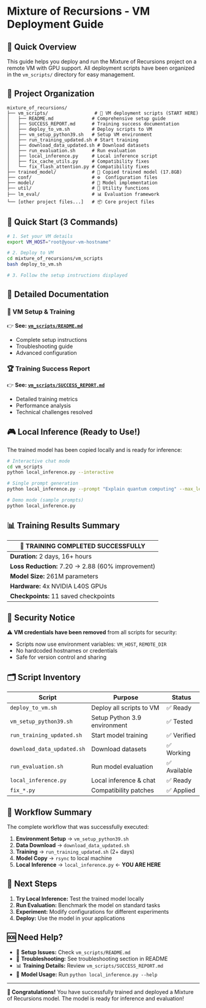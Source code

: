 # Mixture of Recursions - VM Deployment Guide

## 🚀 Quick Overview

This guide helps you deploy and run the Mixture of Recursions project on a remote VM with GPU support. All deployment scripts have been organized in the `vm_scripts/` directory for easy management.

## 📁 Project Organization

```
mixture_of_recursions/
├── vm_scripts/                 # 🎯 VM deployment scripts (START HERE)
│   ├── README.md              # Comprehensive setup guide
│   ├── SUCCESS_REPORT.md      # Training success documentation
│   ├── deploy_to_vm.sh        # Deploy scripts to VM
│   ├── vm_setup_python39.sh   # Setup VM environment
│   ├── run_training_updated.sh # Start training
│   ├── download_data_updated.sh # Download datasets
│   ├── run_evaluation.sh      # Run evaluation
│   ├── local_inference.py     # Local inference script
│   ├── fix_cache_utils.py     # Compatibility fixes
│   └── fix_flash_attention.py # Compatibility fixes
├── trained_model/             # 🤖 Copied trained model (17.8GB)
├── conf/                      # ⚙️  Configuration files
├── model/                     # 🧠 Model implementation
├── util/                      # 🔧 Utility functions
├── lm_eval/                   # 📊 Evaluation framework
└── [other project files...]   # 📦 Core project files
```

## 🎯 Quick Start (3 Commands)

```bash
# 1. Set your VM details
export VM_HOST="root@your-vm-hostname"

# 2. Deploy to VM
cd mixture_of_recursions/vm_scripts
bash deploy_to_vm.sh

# 3. Follow the setup instructions displayed
```

## 📖 Detailed Documentation

### 🔧 VM Setup & Training
👉 **See: [`vm_scripts/README.md`](vm_scripts/README.md)**
- Complete setup instructions
- Troubleshooting guide
- Advanced configuration

### 🏆 Training Success Report
👉 **See: [`vm_scripts/SUCCESS_REPORT.md`](vm_scripts/SUCCESS_REPORT.md)**
- Detailed training metrics
- Performance analysis
- Technical challenges resolved

## 🎮 Local Inference (Ready to Use!)

The trained model has been copied locally and is ready for inference:

```bash
# Interactive chat mode
cd vm_scripts
python local_inference.py --interactive

# Single prompt generation
python local_inference.py --prompt "Explain quantum computing" --max_length 150

# Demo mode (sample prompts)
python local_inference.py
```

## 📊 Training Results Summary

| 🎯 **TRAINING COMPLETED SUCCESSFULLY** |
|------|
| **Duration:** 2 days, 16+ hours |
| **Loss Reduction:** 7.20 → 2.88 (60% improvement) |
| **Model Size:** 261M parameters |
| **Hardware:** 4x NVIDIA L40S GPUs |
| **Checkpoints:** 11 saved checkpoints |

## 🔐 Security Notice

⚠️ **VM credentials have been removed** from all scripts for security:
- Scripts now use environment variables: `VM_HOST`, `REMOTE_DIR`
- No hardcoded hostnames or credentials
- Safe for version control and sharing

## 🗂️ Script Inventory

| Script | Purpose | Status |
|--------|---------|--------|
| `deploy_to_vm.sh` | Deploy all scripts to VM | ✅ Ready |
| `vm_setup_python39.sh` | Setup Python 3.9 environment | ✅ Tested |
| `run_training_updated.sh` | Start model training | ✅ Verified |
| `download_data_updated.sh` | Download datasets | ✅ Working |
| `run_evaluation.sh` | Run model evaluation | ✅ Available |
| `local_inference.py` | Local inference & chat | ✅ Ready |
| `fix_*.py` | Compatibility patches | ✅ Applied |

## 🔄 Workflow Summary

The complete workflow that was successfully executed:

1. **Environment Setup** → `vm_setup_python39.sh`
2. **Data Download** → `download_data_updated.sh`  
3. **Training** → `run_training_updated.sh` (2+ days)
4. **Model Copy** → `rsync` to local machine
5. **Local Inference** → `local_inference.py` ← **YOU ARE HERE**

## 🎯 Next Steps

1. **Try Local Inference:** Test the trained model locally
2. **Run Evaluation:** Benchmark the model on standard tasks
3. **Experiment:** Modify configurations for different experiments
4. **Deploy:** Use the model in your applications

## 🆘 Need Help?

- 📖 **Setup Issues:** Check `vm_scripts/README.md`
- 🐛 **Troubleshooting:** See troubleshooting section in README
- 📊 **Training Details:** Review `vm_scripts/SUCCESS_REPORT.md`
- 🤖 **Model Usage:** Run `python local_inference.py --help`

---

**🎉 Congratulations!** You have successfully trained and deployed a Mixture of Recursions model. The model is ready for inference and evaluation! 